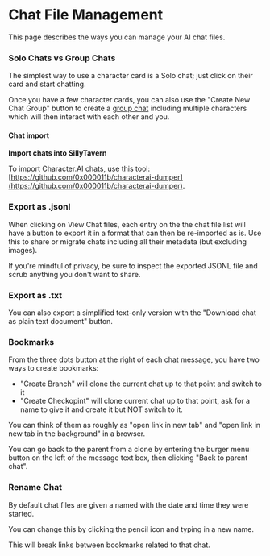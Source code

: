 # Chat File Management

This page describes the ways you can manage your AI chat files.

### Solo Chats vs Group Chats

The simplest way to use a character card is a Solo chat; just click on their card and start chatting.

Once you have a few character cards, you can also use the "Create New Chat Group" button to create a [group chat](https://docs.sillytavern.app/usage/core-concepts/groupchats/) including multiple characters which will then interact with each other and you.

#### Chat import

**Import chats into SillyTavern**

To import Character.AI chats, use this tool: [https://github.com/0x000011b/characterai-dumper](https://github.com/0x000011b/characterai-dumper).

### Export as .jsonl

When clicking on View Chat files, each entry on the the chat file list will have a button to export it in a format that can then be re-imported as is. Use this to share or migrate chats including all their metadata (but excluding images).

If you're mindful of privacy, be sure to inspect the exported JSONL file and scrub anything you don't want to share.

### Export as .txt

You can also export a simplified text-only version with the "Download chat as plain text document" button.

### Bookmarks

From the three dots button at the right of each chat message, you have two ways to create bookmarks:

- "Create Branch" will clone the current chat up to that point and switch to it
- "Create Checkopint" will clone current chat up to that point, ask for a name to give it and create it but NOT switch to it.

You can think of them as roughly as "open link in new tab" and "open link in new tab in the background" in a browser.

You can go back to the parent from a clone by entering the burger menu button on the left of the message text box, then clicking "Back to parent chat".

### Rename Chat

By default chat files are given a named with the date and time they were started.

You can change this by clicking the pencil icon and typing in a new name.

This will break links between bookmarks related to that chat.
